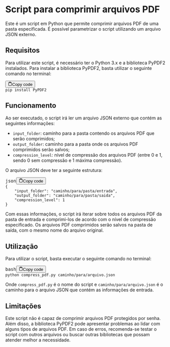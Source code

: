 
# Script para comprimir arquivos PDF

Este é um script em Python que permite comprimir arquivos PDF de uma pasta especificada. É possível parametrizar o script utilizando um arquivo JSON externo.

## Requisitos

Para utilizar este script, é necessário ter o Python 3.x e a biblioteca PyPDF2 instalados. Para instalar a biblioteca PyPDF2, basta utilizar o seguinte comando no terminal:

<pre><div class="bg-black mb-4 rounded-md"><div class="flex items-center relative text-gray-200 bg-gray-800 px-4 py-2 text-xs font-sans"><button class="flex ml-auto gap-2"><svg stroke="currentColor" fill="none" stroke-width="2" viewBox="0 0 24 24" stroke-linecap="round" stroke-linejoin="round" class="h-4 w-4" height="1em" width="1em" xmlns="http://www.w3.org/2000/svg"><path d="M16 4h2a2 2 0 0 1 2 2v14a2 2 0 0 1-2 2H6a2 2 0 0 1-2-2V6a2 2 0 0 1 2-2h2"></path><rect x="8" y="2" width="8" height="4" rx="1" ry="1"></rect></svg>Copy code</button></div><div class="p-4 overflow-y-auto"><code class="!whitespace-pre hljs">pip install PyPDF2
</code></div></div></pre>

## Funcionamento

Ao ser executado, o script irá ler um arquivo JSON externo que contém as seguintes informações:

* `input_folder`: caminho para a pasta contendo os arquivos PDF que serão comprimidos;
* `output_folder`: caminho para a pasta onde os arquivos PDF comprimidos serão salvos;
* `compression_level`: nível de compressão dos arquivos PDF (entre 0 e 1, sendo 0 sem compressão e 1 máxima compressão).

O arquivo JSON deve ter a seguinte estrutura:

<pre><div class="bg-black mb-4 rounded-md"><div class="flex items-center relative text-gray-200 bg-gray-800 px-4 py-2 text-xs font-sans"><span class="">json</span><button class="flex ml-auto gap-2"><svg stroke="currentColor" fill="none" stroke-width="2" viewBox="0 0 24 24" stroke-linecap="round" stroke-linejoin="round" class="h-4 w-4" height="1em" width="1em" xmlns="http://www.w3.org/2000/svg"><path d="M16 4h2a2 2 0 0 1 2 2v14a2 2 0 0 1-2 2H6a2 2 0 0 1-2-2V6a2 2 0 0 1 2-2h2"></path><rect x="8" y="2" width="8" height="4" rx="1" ry="1"></rect></svg>Copy code</button></div><div class="p-4 overflow-y-auto"><code class="!whitespace-pre hljs language-json">{
    "input_folder": "caminho/para/pasta/entrada",
    "output_folder": "caminho/para/pasta/saida",
    "compression_level": 1
}
</code></div></div></pre>

Com essas informações, o script irá iterar sobre todos os arquivos PDF da pasta de entrada e comprimi-los de acordo com o nível de compressão especificado. Os arquivos PDF comprimidos serão salvos na pasta de saída, com o mesmo nome do arquivo original.

## Utilização

Para utilizar o script, basta executar o seguinte comando no terminal:

<pre><div class="bg-black mb-4 rounded-md"><div class="flex items-center relative text-gray-200 bg-gray-800 px-4 py-2 text-xs font-sans"><span class="">bash</span><button class="flex ml-auto gap-2"><svg stroke="currentColor" fill="none" stroke-width="2" viewBox="0 0 24 24" stroke-linecap="round" stroke-linejoin="round" class="h-4 w-4" height="1em" width="1em" xmlns="http://www.w3.org/2000/svg"><path d="M16 4h2a2 2 0 0 1 2 2v14a2 2 0 0 1-2 2H6a2 2 0 0 1-2-2V6a2 2 0 0 1 2-2h2"></path><rect x="8" y="2" width="8" height="4" rx="1" ry="1"></rect></svg>Copy code</button></div><div class="p-4 overflow-y-auto"><code class="!whitespace-pre hljs language-bash">python compress_pdf.py caminho/para/arquivo.json
</code></div></div></pre>

Onde `compress_pdf.py` é o nome do script e `caminho/para/arquivo.json` é o caminho para o arquivo JSON que contém as informações de entrada.

## Limitações

Este script não é capaz de comprimir arquivos PDF protegidos por senha. Além disso, a biblioteca PyPDF2 pode apresentar problemas ao lidar com alguns tipos de arquivos PDF. Em caso de erros, recomenda-se testar o script com outros arquivos ou buscar outras bibliotecas que possam atender melhor a necessidade.
